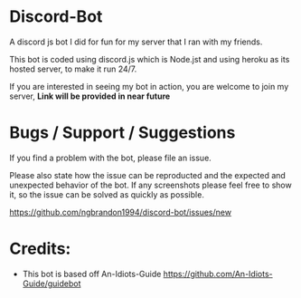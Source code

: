 # Discord-Bot
A discord js bot I did for fun for my server that I ran with my friends.

This bot is coded using discord.js which is Node.jst and using heroku as its hosted server, to make it run 24/7.

If you are interested in seeing my bot in action, you are welcome to join my server, **Link will be provided in near future**

# Bugs / Support / Suggestions

If you find a problem with the bot, please file an issue.

Please also state how the issue can be reproducted and the expected and unexpected behavior of the bot. If any screenshots please feel free to show it, so the issue can be solved as quickly as possible. 

https://github.com/ngbrandon1994/discord-bot/issues/new

# Credits:
- This bot is based off An-Idiots-Guide https://github.com/An-Idiots-Guide/guidebot





